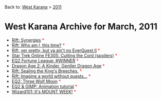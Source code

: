 Back to: [West Karana](/posts/westkarana.md) > [2011](/posts/2011/westkarana.md)
# West Karana Archive for March, 2011

* [Rift: Synergies](6246.md) <span style="color:red;">*</span>
* [Rift: Who am I, this time?](6249.md) <span style="color:red;">*</span>
* [Rift, yer pretty, but ya ain't no EverQuest II](6252.md) <span style="color:red;">*</span>
* [Star Trek Online FE305: Cutting the Cord (spoilers)](6259.md) <span style="color:red;">*</span>
* [EQ2 Fortune League: #WINNER](6276.md) <span style="color:red;">*</span>
* [Dragon Age 2: A Kinder, Gentler Dragon Age](6282.md) <span style="color:red;">*</span>
* [Rift: Sealing the King's Breeches.](6286.md) <span style="color:red;">*</span>
* [Rift: Imagine a world without quests...](6292.md) <span style="color:red;">*</span>
* [EQ2: Three Wolf Moon](6297.md) <span style="color:red;">*</span>
* [EQ2 & GIMP: Animation tutorial](6301.md) <span style="color:red;">*</span>
* [Wizard101: It's MOUNT WEEK!](6305.md) <span style="color:red;">*</span>
